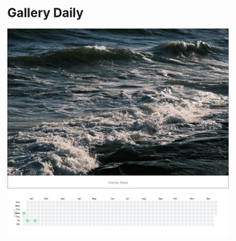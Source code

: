 # Gallery Daily

![](https://github.com/lfkdsk/gallery-daily/blob/daily/daily.png)
![](https://github.com/lfkdsk/gallery-daily/blob/daily/year0.png)
